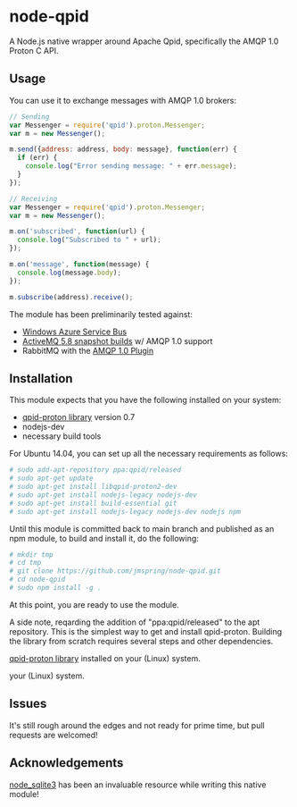 node-qpid
============

A Node.js native wrapper around Apache Qpid, specifically the AMQP 1.0 Proton C API.

## Usage

You can use it to exchange messages with AMQP 1.0 brokers:

```javascript
// Sending
var Messenger = require('qpid').proton.Messenger;
var m = new Messenger();

m.send({address: address, body: message}, function(err) {
  if (err) {
    console.log("Error sending message: " + err.message);
  }
});

```

```javascript
// Receiving
var Messenger = require('qpid').proton.Messenger;
var m = new Messenger();

m.on('subscribed', function(url) {
  console.log("Subscribed to " + url);
});

m.on('message', function(message) {
  console.log(message.body);
});

m.subscribe(address).receive();
```

The module has been preliminarily tested against:
* [Windows Azure Service Bus](http://www.windowsazure.com/en-us/develop/net/how-to-guides/service-bus-amqp-overview/)
* [ActiveMQ 5.8 snapshot builds](https://repository.apache.org/content/repositories/snapshots/org/apache/activemq/apache-activemq/5.8-SNAPSHOT/) w/ AMQP 1.0 support
* RabbitMQ with the [AMQP 1.0 Plugin](https://github.com/rabbitmq/rabbitmq-amqp1.0)

## Installation

This module expects that you have the following installed on your system:
* [qpid-proton library](http://qpid.apache.org/proton/) version 0.7
* nodejs-dev
* necessary build tools

For Ubuntu 14.04, you can set up all the necessary requirements as follows:

```bash
# sudo add-apt-repository ppa:qpid/released
# sudo apt-get update
# sudo apt-get install libqpid-proton2-dev
# sudo apt-get install nodejs-legacy nodejs-dev
# sudo apt-get install build-essential git
# sudo apt-get install nodejs-legacy nodejs-dev nodejs npm
```

Until this module is committed back to main branch and published as an npm module, to build and install it, do the following:

```bash
# mkdir tmp
# cd tmp
# git clone https://github.com/jmspring/node-qpid.git
# cd node-qpid
# sudo npm install -g .
```

At this point, you are ready to use the module.

A side note, reqarding the addition of "ppa:qpid/released" to the apt repository.  This is the simplest way to get and install 
qpid-proton.  Building the library from scratch requires several steps and other dependencies.

[qpid-proton library](http://qpid.apache.org/proton/) installed on your (Linux) system.

your (Linux) system.

## Issues

It's still rough around the edges and not ready for prime time, but pull requests are welcomed!

## Acknowledgements

[node_sqlite3](https://github.com/developmentseed/node-sqlite3) has been an invaluable resource while writing this native module!
